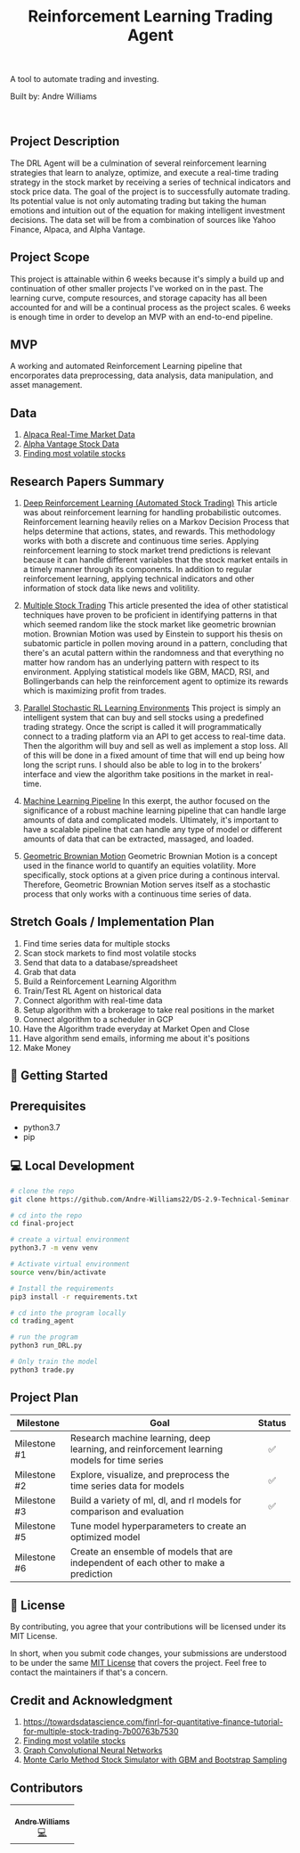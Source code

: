 <center>
<h1>Reinforcement Learning Trading Agent </h1>
</center>
<br>
<br>
A tool to automate trading and investing.

Built by: Andre Williams

</p>
<!-- <p align="center">
  <a href="#" target="_blank">
    <img alt="License: MIT" src="https://img.shields.io/badge/License-MIT-yellow.svg" />
  </a>
</p> -->
<br>

## Project Description
The DRL Agent will be a culmination of several reinforcement learning strategies that learn to analyze, optimize, and execute a real-time trading strategy in the stock market by receiving a series of technical indicators and stock price data. The goal of the project is to successfully automate trading. Its potential value is not only automating trading but taking the human emotions and intuition out of the equation for making intelligent investment decisions. The data set will be from a combination of sources like Yahoo Finance, Alpaca, and Alpha Vantage. 

## Project Scope
This project is attainable within 6 weeks because it's simply a build up and continuation of other smaller projects I've worked on in the past. The learning curve, compute resources, and storage capacity has all been accounted for and will be a continual process as the project scales. 6 weeks is enough time in order to develop an MVP with an end-to-end pipeline.

## MVP 
A working and automated Reinforcement Learning pipeline that encorporates data preprocessing, data analysis, data manipulation, and asset management. 

## Data 
1. [Alpaca Real-Time Market Data](https://alpaca.markets/docs/api-documentation/api-v2/market-data/)
2. [Alpha Vantage Stock Data](https://www.alphavantage.co/documentation/)
3. [Finding most volatile stocks](https://towardsdatascience.com/find-the-highest-moving-hidden-stocks-of-the-day-with-python-aab0d7bfe5ff)


## Research Papers Summary

1. [Deep Reinforcement Learning (Automated Stock Trading)](https://papers.ssrn.com/sol3/papers.cfm?abstract_id=3690996)
This article was about reinforcement learning for handling probabilistic outcomes. Reinforcement learning heavily relies on a Markov Decision Process that helps determine that actions, states, and rewards. This methodology works with both a discrete and continuous time series. Applying reinforcement learning to stock market trend predictions is relevant because it can handle different variables that the stock market entails in a timely manner through its components. In addition to regular reinforcement learning, applying technical indicators and other information of stock data like news and volitility.

2. [Multiple Stock Trading](https://towardsdatascience.com/finrl-for-quantitative-finance-tutorial-for-multiple-stock-trading-7b00763b7530)
This article presented the idea of other statistical techniques have proven to be proficient in identifying patterns in that which seemed random like the stock market like geometric brownian motion. Brownian Motion was used by Einstein to support his thesis on subatomic particle in pollen moving around in a pattern, concluding that there's an acutal pattern within the randomness and that everything no matter how random has an underlying pattern with respect to its environment. Applying statistical models like GBM, MACD, RSI, and Bollingerbands can help the reinforcement agent to optimize its rewards which is maximizing profit from trades.

3. [Parallel Stochastic RL Learning Environments](https://papers.ssrn.com/sol3/papers.cfm?abstract_id=3690996)
This project is simply an intelligent system that can buy and sell stocks using a predefined trading strategy. Once the script is called it will programmatically connect to a trading platform via an API to get access to real-time data. Then the algorithm will buy and sell as well as implement a stop loss. All of this will be done in a fixed amount of time that will end up being how long the script runs. I should also be able to log in to the brokers’ interface and view the algorithm take positions in the market in real-time.

4. [Machine Learning Pipeline](https://ai.plainenglish.io/advances-in-financial-machine-learning-for-dummies-part-0-c08e169335f)
In this exerpt, the author focused on the significance of a robust machine learning pipeline that can handle large amounts of data and complicated models. Ultimately, it's important to have a scalable pipeline that can handle any type of model or different amounts of data that can be extracted, massaged, and loaded. 

5. [Geometric Brownian Motion](https://towardsdatascience.com/simulating-stock-prices-in-python-using-geometric-brownian-motion-8dfd6e8c6b18)
Geometric Brownian Motion is a concept used in the finance world to quantify an equities volatility. More specifically, stock options at a given price during a continous interval. Therefore, Geometric Brownian Motion serves itself as a stochastic process that only works with a continuous time series of data. 


## Stretch Goals / Implementation Plan
1. Find time series data for multiple stocks 
2. Scan stock markets to find most volatile stocks 
3. Send that data to a database/spreadsheet 
4. Grab that data  
5. Build a Reinforcement Learning Algorithm
6. Train/Test RL Agent on historical data
7. Connect algorithm with real-time data
8. Setup algorithm with a brokerage to take real positions in the market
9. Connect algorithm to a scheduler in GCP
10. Have the Algorithm trade everyday at Market Open and Close
11. Have algorithm send emails, informing me about it's positions
12. Make Money


## 🚀 Getting Started

## Prerequisites
* python3.7
* pip 


## 💻 Local Development

```bash
# clone the repo
git clone https://github.com/Andre-Williams22/DS-2.9-Technical-Seminar.git
```
```bash
# cd into the repo
cd final-project
```
```bash
# create a virtual environment 
python3.7 -m venv venv
```
```bash
# Activate virtual environment 
source venv/bin/activate
```
```bash
# Install the requirements
pip3 install -r requirements.txt
```

```bash
# cd into the program locally
cd trading_agent
```
```bash
# run the program
python3 run_DRL.py
```
```bash
# Only train the model
python3 trade.py
```


## Project Plan
|   Milestone   |     Goal      |    Status     |
| ------------- | ------------- | :-----------: |
|  Milestone #1 | Research machine learning, deep learning, and reinforcement learning models for time series | ✅ |
|  Milestone #2 | Explore, visualize, and preprocess the time series data for models | ✅ |
|  Milestone #3 | Build a variety of ml, dl, and rl models for comparison and evaluation  | ✅ |
|  Milestone #5 | Tune model hyperparameters to create an optimized model | |
|  Milestone #6 | Create an ensemble of models that are independent of each other to make a prediction | |


## 📝 License

By contributing, you agree that your contributions will be licensed under its MIT License.

In short, when you submit code changes, your submissions are understood to be under the same [MIT License](http://choosealicense.com/licenses/mit/) that covers the project. Feel free to contact the maintainers if that's a concern.

## Credit and Acknowledgment

1. https://towardsdatascience.com/finrl-for-quantitative-finance-tutorial-for-multiple-stock-trading-7b00763b7530
2. [Finding most volatile stocks](https://towardsdatascience.com/find-the-highest-moving-hidden-stocks-of-the-day-with-python-aab0d7bfe5ff)
3. [Graph Convolutional Neural Networks](https://www.sciencedirect.com/science/article/abs/pii/S0020025520312342?dgcid=rss_sd_all)
4. [Monte Carlo Method Stock Simulator with GBM and Bootstrap Sampling](https://towardsdatascience.com/simulating-stock-prices-in-python-using-geometric-brownian-motion-8dfd6e8c6b18)


## Contributors

<table>
  <tr>
    <td align="center"><a href="https://github.com/Andre-Williams22"><br /><sub><b>Andre Williams</b></sub></a><br /><a href="https://github.com/Andre-Williams22/msconsole/commits?author=Andre-Williams22" title="Code">💻</a></td>
  </tr>
</table>
